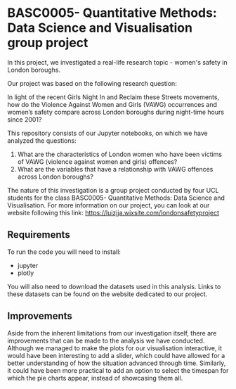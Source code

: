 # BASC0005- Quantitative Methods: Data Science and Visualisation group project

In this project, we investigated a real-life research topic - women's safety in London boroughs. 

Our project was based on the following research question: 

In light of the recent Girls Night In and Reclaim these Streets movements, how do the Violence Against Women and Girls (VAWG) occurrences and women’s safety compare across London boroughs during night-time hours since 2001? 

This repository consists of our Jupyter notebooks, on which we have analyzed the questions: 

1) What are the characteristics of London women who have been victims of VAWG (violence against women and girls) offences?
2) What are the variables that have a relationship with VAWG offences across London boroughs?

The nature of this investigation is a group project conducted by four UCL students for the class BASC0005- Quantitative Methods: Data Science and Visualisation.
For more information on our project, you can look at our website following this link: https://luizjja.wixsite.com/londonsafetyproject  

## Requirements 

To run the code you will need to install:
- jupyter
- plotly

You will also need to download the datasets used in this analysis. Links to these datasets can be found on the website dedicated to our project.

## Improvements

Aside from the inherent limitations from our investigation itself, there are improvements that can be made to the analysis we have conducted. 
Although we managed to make the plots for our visualisation interactive, it would have been interesting to add a slider, which could have allowed for a better 
understanding of how the situation advanced through time. Similarly, it could have been more practical to add an option to select the timespan for which the pie
charts appear, instead of showcasing them all. 
